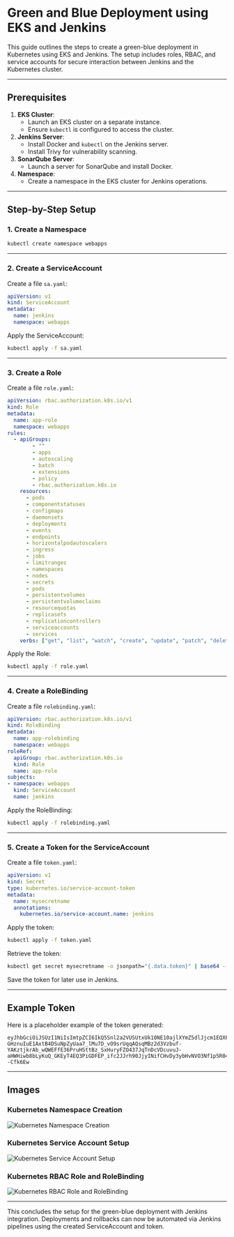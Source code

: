 # Green and Blue Deployment using EKS and Jenkins

This guide outlines the steps to create a green-blue deployment in Kubernetes using EKS and Jenkins. The setup includes roles, RBAC, and service accounts for secure interaction between Jenkins and the Kubernetes cluster.

---

## Prerequisites
1. **EKS Cluster**:
   - Launch an EKS cluster on a separate instance.
   - Ensure `kubectl` is configured to access the cluster.
2. **Jenkins Server**:
   - Install Docker and `kubectl` on the Jenkins server.
   - Install Trivy for vulnerability scanning.
3. **SonarQube Server**:
   - Launch a server for SonarQube and install Docker.
4. **Namespace**:
   - Create a namespace in the EKS cluster for Jenkins operations.

---

## Step-by-Step Setup

### 1. Create a Namespace
```bash
kubectl create namespace webapps
```

---

### 2. Create a ServiceAccount
Create a file `sa.yaml`:

```yaml
apiVersion: v1
kind: ServiceAccount
metadata:
  name: jenkins
  namespace: webapps
```

Apply the ServiceAccount:
```bash
kubectl apply -f sa.yaml
```

---

### 3. Create a Role
Create a file `role.yaml`:

```yaml
apiVersion: rbac.authorization.k8s.io/v1
kind: Role
metadata:
  name: app-role
  namespace: webapps
rules:
  - apiGroups:
        - ""
        - apps
        - autoscaling
        - batch
        - extensions
        - policy
        - rbac.authorization.k8s.io
    resources:
      - pods
      - componentstatuses
      - configmaps
      - daemonsets
      - deployments
      - events
      - endpoints
      - horizontalpodautoscalers
      - ingress
      - jobs
      - limitranges
      - namespaces
      - nodes
      - secrets
      - pods
      - persistentvolumes
      - persistentvolumeclaims
      - resourcequotas
      - replicasets
      - replicationcontrollers
      - serviceaccounts
      - services
    verbs: ["get", "list", "watch", "create", "update", "patch", "delete"]
```

Apply the Role:
```bash
kubectl apply -f role.yaml
```

---

### 4. Create a RoleBinding
Create a file `rolebinding.yaml`:

```yaml
apiVersion: rbac.authorization.k8s.io/v1
kind: RoleBinding
metadata:
  name: app-rolebinding
  namespace: webapps
roleRef:
  apiGroup: rbac.authorization.k8s.io
  kind: Role
  name: app-role 
subjects:
- namespace: webapps 
  kind: ServiceAccount
  name: jenkins 
```

Apply the RoleBinding:
```bash
kubectl apply -f rolebinding.yaml
```

---

### 5. Create a Token for the ServiceAccount
Create a file `token.yaml`:

```yaml
apiVersion: v1
kind: Secret
type: kubernetes.io/service-account-token
metadata:
  name: mysecretname
  annotations:
    kubernetes.io/service-account.name: jenkins
```

Apply the token:
```bash
kubectl apply -f token.yaml
```

Retrieve the token:
```bash
kubectl get secret mysecretname -o jsonpath="{.data.token}" | base64 --decode
```
Save the token for later use in Jenkins.

---

## Example Token
Here is a placeholder example of the token generated:

```plaintext
eyJhbGciOiJSUzI1NiIsImtpZCI6IkQ5Snl2a2VUSUtxUk10NE10ajlXYmZ5dlJjcm1EQXF3bUY4R2k4ZmdpZXMifQ.eyJpc3MiOiJrdWJlcm5ldGVzL3NlcnZpY2VhY2NvdW50Iiwia3ViZXJuZXRlcy5pby9zZXJ2aWNlYWNjb3VudC9uYW1lc3BhY2UiOiJ3ZWJhcHBzIiwia3ViZXJuZXRlcy5pby9zZXJ2aWNlYWNjb3VudC9zZWNyZXQubmFtZSI6Im15c2VjcmV0bmFtZSIsImt1YmVybmV0ZXMuaW8vc2VydmljZWFjY291bnQvc2VydmljZS1hY2NvdW50Lm5hbWUiOiJqZW5raW5zIiwia3ViZXJuZXRlcy5pby9zZXJ2aWNlYWNjb3VudC9zZXJ2aWNlLWFjY291bnQudWlkIjoiYmQ4NTYxY2YtZTkzNS00YjdkLWEwZWUtYTljZmIzZTZkYjIyIiwic3ViIjoic3lzdGVtOnNlcnZpY2VhY2NvdW50OndlYmFwcHM6amVua2lucyJ9.BvvItJcQXu9nHJ8lSptnXDyWtFKE8I7RiMA6omCd_hiqnx-GHznuIuE1AxtB4DSuNpZyUaa7_lMu7D_vO9srUqqAQsqMBz2d3Vzbuf-YAKztjkrAb_wQWEFfE36PruHSttBz_SxHuryFZO437JqTnDcVDcuvuJ-aHWHiwb8bLyKuQ_GKEyT4EQ3PiGDFEP_ifc2JJrh90JjyINifCHvDy3ybHvNVO3Nf1p5R04fOyXcxwo5b9SB5OLc1uJoifbMm6iJ07MyD1ZSzL7cLMsV0fxSeM4ryZNXZnPZ4ur4vDpXkcuOmL5SMQtma26MOJ_8h319vRbczoNBmgx--Cfk6Ew
```

---

## Images
### Kubernetes Namespace Creation
![Kubernetes Namespace Creation](https://tse1.mm.bing.net/th?id=OIP.VXnkCHS76XEKhCSR9nX87QHaD2&pid=Api)

### Kubernetes Service Account Setup
![Kubernetes Service Account Setup](https://tse1.mm.bing.net/th?id=OIP.xNpwMEmqm94R3wByXI3qHAAAAA&pid=Api)

### Kubernetes RBAC Role and RoleBinding
![Kubernetes RBAC Role and RoleBinding](https://tse1.mm.bing.net/th?id=OIP.PaEz8SASsqO043XWecKr6wHaEb&pid=Api)

---

This concludes the setup for the green-blue deployment with Jenkins integration. Deployments and rollbacks can now be automated via Jenkins pipelines using the created ServiceAccount and token.
